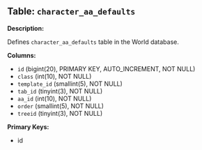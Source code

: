 ## Table: `character_aa_defaults`

**Description:**

Defines `character_aa_defaults` table in the World database.

**Columns:**
- `id` (bigint(20), PRIMARY KEY, AUTO_INCREMENT, NOT NULL)
- `class` (int(10), NOT NULL)
- `template_id` (smallint(5), NOT NULL)
- `tab_id` (tinyint(3), NOT NULL)
- `aa_id` (int(10), NOT NULL)
- `order` (smallint(5), NOT NULL)
- `treeid` (tinyint(3), NOT NULL)

**Primary Keys:**
- id